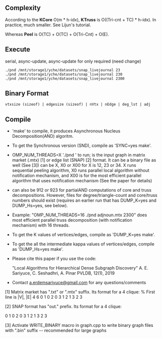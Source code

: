 ## Complexity

According to the **KCore** O(m * h-idx),
**KTruss** is O((Tri-cnt + TC) * h-idx).
In practice, much smaller. See Lijun's tutorial.

Whereas **Peel** is O(TC) + O(TC) + O(Tri-Cnt) + O(E).

## Execute

serial, async-update, async-update for only required (need change)

```
./pnd /mnt/storage1/yche/datasets/snap_livejournal 23
./pnd /mnt/storage1/yche/datasets/snap_livejournal 230
./pnd /mnt/storage1/yche/datasets/snap_livejournal 2300
```

## Binary Format

```
vtxsize (sizeof) | edgesize (sizeof) | nVtx | nEdge | deg_lst | adj
```

## Compile

- 'make' to compile, it produces Asynchronous Nucleus Decomposition(AND) algoritm.

- To get the Synchronous version (SND), compile as 'SYNC=yes make'.

- OMP_NUM_THREADS=X './pnd <graph> <algorithm>' to run;
		 <graph> is the input graph in matrix market (.mtx) [1] or edge list (SNAP) [2] format. It can be a binary file as well (See [3])
		 <algorithm> can be X, X0 or X00 for X is 12, 23 or 34. X runs sequential peeling algorithm, X0 runs parallel local algorithm without notification mechanism, and X00 is for the most efficient parallel algorithm that uses notification mechanism (See the paper for details)

- <algorithm> can also be 912 or 923 for partialAND computations of core and truss decompositions. However, files for degree/triangle-count and core/truss numbers should exist (requires an earlier run that has DUMP_K=yes and DUMP_Hs=yes, see below).

- Example: "OMP_NUM_THREADS=16 ./pnd adjnoun.mtx 2300" does most efficient parallel truss decomposition (with notification mechanism) with 16 threads.

- To get the K values of vertices/edges, compile as 'DUMP_K=yes make'.

- To get the all the intermediate kappa values of vertices/edges, compile as 'DUMP_Hs=yes make'.

- Please cite this paper if you use the code:
	
    "Local Algorithms for Hierarchical Dense Subgraph Discovery"
	A. E. Sariyuce, C. Seshadhri, A. Pinar
	PVLDB, 12(1), 2019

- Contact a.erdemsariyuce@gmail.com for any questions/comments
    

[1] Matrix market has ".txt" or ".mtx" suffix. Its format for a 4 clique:
% First line is |V|, |E|
4 6
0 1
0 2
0 3
1 2
1 3
2 3

[2] SNAP format has "out." prefix. Its format for a 4 clique:

0 1
0 2
0 3
1 2
1 3
2 3

[3] Activate WRITE_BINARY macro in graph.cpp to write binary graph files with ".bin" suffix -- recommended for large graphs


